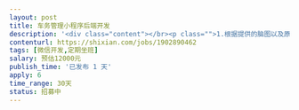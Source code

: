 ```yaml
---                
layout: post       
title: 车务管理小程序后端开发           
description: '<div class="content"></br><p class="">1.根据提供的脑图以及原型图开发，主要包含微信支付，微信消息推送，支付相关的服务模块，内容文章管理，用户管理，订单管理，违章查询记录管理（第三方API接口），管理员管理及权限设置。</br><br/>2.开发时间：1个月</br><br/>3.前后端分离，需要后端提供API接口。</br><br/>4.后续还有第二次开发。</p></br></div>'     
contenturl: https://shixian.com/jobs/1902890462      
tags: [微信开发,定期坐班]            
salary: 预估12000元          
publish_time: '已发布 1 天'         
apply: 6                   
time_range: 30天              
status: 招募中                  
---                 
```

